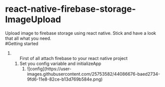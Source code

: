 # react-native-firebase-storage-ImageUpload
Upload image to firebase storage using react native. Stick and have a look that all what you need. 
<br>
#Getting started</h1>
<ol>
  <li>
    <ol>
      First of all attach firebase to your react native project
      <li>
        Set you config variable and initializeApp
        <ol>
          <li>![config](https://user-images.githubusercontent.com/25753582/44086676-baed2734-9fd6-11e8-82ce-b13d769b584e.png)
</li>
        </ol>
      </li>
    </ol>
  </li>
</ol>
  
